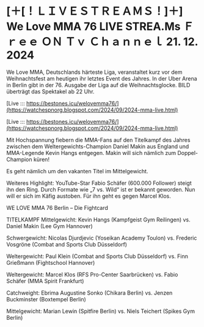 # [＋[！ＬＩＶＥＳＴＲＥＡＭＳ！]＋] We Love MMA 76 LIVE STREA.Ms Ｆｒｅｅ ＯＮ Ｔｖ Ｃｈａｎｎｅｌ 21. 12. 2024

We Love MMA, Deutschlands härteste Liga, veranstaltet kurz vor dem Weihnachtsfest am heutigen ihr letztes Event des Jahres. In der Uber Arena in Berlin gibt in der 76. Ausgabe der Liga auf die Weihnachtsglocke. BILD überträgt das Spektakel ab 22 Uhr.

[Live ::: https://bestones.icu/welovemma76/](https://watchespnorg.blogspot.com/2024/09/2024-mma-live.html)

[Live ::: https://bestones.icu/welovemma76/](https://watchespnorg.blogspot.com/2024/09/2024-mma-live.html)

Mit Hochspannung fiebern die MMA-Fans auf den Titelkampf des Jahres zwischen dem Weltergewichts-Champion Daniel Makin aus England und MMA-Legende Kevin Hangs entgegen. Makin will sich nämlich zum Doppel-Champion küren!

Es geht nämlich um den vakanten Titel im Mittelgewicht.

Weiteres Highlight: YouTube-Star Fabio Schäfer (600.000 Follower) steigt ihn den Ring. Durch Formate wie „7 vs. Wild“ ist er bekannt geworden. Nun will er sich im Käfig austoben. Für ihn geht es gegen Marcel Klos.

WE LOVE MMA 76 Berlin – Die Fightcard

TITELKAMPF Mittelgewicht: Kevin Hangs (Kampfgeist Gym Reilingen) vs. Daniel Makin (Lee Gym Hannover)

Schwergewicht: Nicolas Djurdjevic (Yoseikan Academy Toulon) vs. Frederic Vosgröne (Combat and Sports Club Düsseldorf)

Weltergewicht: Paul Klein (Combat and Sports Club Düsseldorf) vs. Finn Grießmann (Fightschool Hannover)

Weltergewicht: Marcel Klos (RFS Pro-Center Saarbrücken) vs. Fabio Schäfer (MMA Spirit Frankfurt)

Catchweight: Ebrima Augustine Sonko (Chikara Berlin) vs. Jenzen Buckminster (Boxtempel Berlin)

Mittelgewicht: Marian Lewin (Spitfire Berlin) vs. Niels Teichert (Spikes Gym Berlin)
